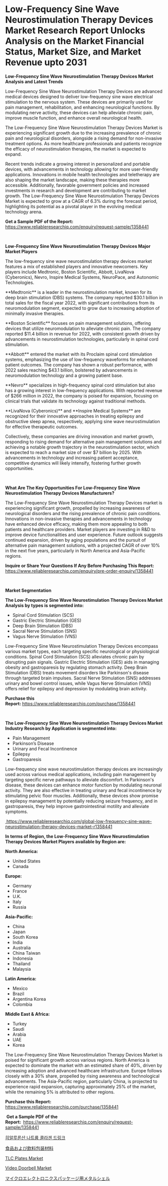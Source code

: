 <p><h1>Low-Frequency Sine Wave Neurostimulation Therapy Devices Market Research Report Unlocks Analysis on the Market Financial Status, Market Size, and Market Revenue upto 2031</h1></p><p><strong>Low-Frequency Sine Wave Neurostimulation Therapy Devices Market Analysis and Latest Trends</strong></p>
<p><p>Low-Frequency Sine Wave Neurostimulation Therapy Devices are advanced medical devices designed to deliver low-frequency sine wave electrical stimulation to the nervous system. These devices are primarily used for pain management, rehabilitation, and enhancing neurological functions. By modulating nerve activity, these devices can help alleviate chronic pain, improve muscle function, and enhance overall neurological health.</p><p>The Low-Frequency Sine Wave Neurostimulation Therapy Devices Market is experiencing significant growth due to the increasing prevalence of chronic pain and neurological disorders, alongside a rising demand for non-invasive treatment options. As more healthcare professionals and patients recognize the efficacy of neurostimulation therapies, the market is expected to expand.</p><p>Recent trends indicate a growing interest in personalized and portable devices, with advancements in technology allowing for more user-friendly applications. Innovations in mobile health technologies and teletherapy are also shaping the market landscape, making these therapies more accessible. Additionally, favorable government policies and increased investments in research and development are contributing to market growth. The Low-Frequency Sine Wave Neurostimulation Therapy Devices Market is expected to grow at a CAGR of 6.3% during the forecast period, highlighting its potential as a pivotal player in the evolving medical technology arena.</p></p>
<p><strong>Get a Sample PDF of the Report:&nbsp;</strong> <a href="https://www.reliableresearchiq.com/enquiry/request-sample/1358441">https://www.reliableresearchiq.com/enquiry/request-sample/1358441</a></p>
<p>&nbsp;</p>
<p><strong>Low-Frequency Sine Wave Neurostimulation Therapy Devices Major Market Players</strong></p>
<p><p>The low-frequency sine wave neurostimulation therapy devices market features a mix of established players and innovative newcomers. Key players include Medtronic, Boston Scientific, Abbott, LivaNova (Cyberonics), Nevro, Inspire Medical Systems, NeuroPace, and Autonomic Technologies.</p><p>**Medtronic** is a leader in the neurostimulation market, known for its deep brain stimulation (DBS) systems. The company reported $30.1 billion in total sales for the fiscal year 2022, with significant contributions from its neuromodulation segment, expected to grow due to increasing adoption of minimally invasive therapies.</p><p>**Boston Scientific** focuses on pain management solutions, offering devices that utilize neuromodulation to alleviate chronic pain. The company reported $11.4 billion in revenue for 2022, with consistent growth driven by advancements in neurostimulation technologies, particularly in spinal cord stimulation.</p><p>**Abbott** entered the market with its Proclaim spinal cord stimulation systems, emphasizing the use of low-frequency waveforms for enhanced patient outcomes. The company has shown a robust performance, with 2022 sales reaching $43.1 billion, bolstered by advancements in neuromodulation technology and a growing patient base.</p><p>**Nevro** specializes in high-frequency spinal cord stimulation but also has a growing interest in low-frequency applications. With reported revenue of $266 million in 2022, the company is poised for expansion, focusing on clinical trials that validate its technology against traditional methods.</p><p>**LivaNova (Cyberonics)** and **Inspire Medical Systems** are recognized for their innovative approaches in treating epilepsy and obstructive sleep apnea, respectively, applying sine wave neurostimulation for effective therapeutic outcomes.</p><p>Collectively, these companies are driving innovation and market growth, responding to rising demand for alternative pain management solutions and achieving a notable growth trajectory in the neurostimulation sector, which is expected to reach a market size of over $7 billion by 2025. With advancements in technology and increasing patient acceptance, competitive dynamics will likely intensify, fostering further growth opportunities.</p></p>
<p>&nbsp;</p>
<p><strong>What Are The Key Opportunities For Low-Frequency Sine Wave Neurostimulation Therapy Devices Manufacturers?</strong></p>
<p><p>The Low-Frequency Sine Wave Neurostimulation Therapy Devices market is experiencing significant growth, propelled by increasing awareness of neurological disorders and the rising prevalence of chronic pain conditions. Innovations in non-invasive therapies and advancements in technology have enhanced device efficacy, making them more appealing to both patients and healthcare providers. Market players are investing in R&D to improve device functionalities and user experience. Future outlook suggests continued expansion, driven by aging populations and the pursuit of alternative pain management solutions, with a projected CAGR of over 10% in the next five years, particularly in North America and Asia-Pacific regions.</p></p>
<p><strong>Inquire or Share Your Questions If Any Before Purchasing This Report:</strong> <a href="https://www.reliableresearchiq.com/enquiry/pre-order-enquiry/1358441">https://www.reliableresearchiq.com/enquiry/pre-order-enquiry/1358441</a></p>
<p>&nbsp;</p>
<p><strong>Market Segmentation</strong></p>
<p><strong>The Low-Frequency Sine Wave Neurostimulation Therapy Devices Market Analysis by types is segmented into:</strong></p>
<p><ul><li>Spinal Cord Stimulation (SCS)</li><li>Gastric Electric Stimulation (GES)</li><li>Deep Brain Stimulation (DBS)</li><li>Sacral Nerve Stimulation (SNS)</li><li>Vagus Nerve Stimulation (VNS)</li></ul></p>
<p><p>Low-Frequency Sine Wave Neurostimulation Therapy Devices encompass various market types, each targeting specific neurological or physiological conditions. Spinal Cord Stimulation (SCS) alleviates chronic pain by disrupting pain signals. Gastric Electric Stimulation (GES) aids in managing obesity and gastroparesis by regulating stomach activity. Deep Brain Stimulation (DBS) treats movement disorders like Parkinson's disease through targeted brain impulses. Sacral Nerve Stimulation (SNS) addresses urinary and bowel control issues, while Vagus Nerve Stimulation (VNS) offers relief for epilepsy and depression by modulating brain activity.</p></p>
<p><strong>Purchase this Report:&nbsp;</strong><a href="https://www.reliableresearchiq.com/purchase/1358441">https://www.reliableresearchiq.com/purchase/1358441</a></p>
<p>&nbsp;</p>
<p><strong>The Low-Frequency Sine Wave Neurostimulation Therapy Devices Market Industry Research by Application is segmented into:</strong></p>
<p><ul><li>Pain Management</li><li>Parkinson’s Disease</li><li>Urinary and Fecal Incontinence</li><li>Epilepsy</li><li>Gastroparesis</li></ul></p>
<p><p>Low-frequency sine wave neurostimulation therapy devices are increasingly used across various medical applications, including pain management by targeting specific nerve pathways to alleviate discomfort. In Parkinson's disease, these devices can enhance motor function by modulating neuronal activity. They are also effective in treating urinary and fecal incontinence by stimulating pelvic floor muscles. Additionally, these devices show promise in epilepsy management by potentially reducing seizure frequency, and in gastroparesis, they help improve gastrointestinal motility and alleviate symptoms.</p></p>
<p><a href="https://www.reliableresearchiq.com/global-low-frequency-sine-wave-neurostimulation-therapy-devices-market-r1358441">&nbsp;https://www.reliableresearchiq.com/global-low-frequency-sine-wave-neurostimulation-therapy-devices-market-r1358441</a></p>
<p><strong>In terms of Region, the Low-Frequency Sine Wave Neurostimulation Therapy Devices Market Players available by Region are:</strong></p>
<p>
    <p> <strong> North America: </strong>
        <ul>
            <li>United States</li>
            <li>Canada</li>
        </ul>
        </p> 
    <p> <strong> Europe: </strong>
        <ul>
            <li>Germany</li>
            <li>France</li>
            <li>U.K.</li>
            <li>Italy</li>
            <li>Russia</li>
        </ul>
        </p> 
    <p> <strong> Asia-Pacific: </strong>
        <ul>
            <li>China</li>
            <li>Japan</li>
            <li>South Korea</li>
            <li>India</li>
            <li>Australia</li>
            <li>China Taiwan</li>
            <li>Indonesia</li>
            <li>Thailand</li>
            <li>Malaysia</li>
        </ul>
        </p> 
    <p> <strong> Latin America: </strong>
        <ul>
            <li>Mexico</li>
            <li>Brazil</li>
            <li>Argentina Korea</li>
            <li>Colombia</li>
        </ul>
        </p> 
    <p> <strong> Middle East & Africa: </strong>
        <ul>
            <li>Turkey</li>
            <li>Saudi</li>
            <li>Arabia</li>
            <li>UAE</li>
            <li>Korea</li>
        </ul>
    </p>
    </p>
<p><p>The Low-Frequency Sine Wave Neurostimulation Therapy Devices Market is poised for significant growth across various regions. North America is expected to dominate the market with an estimated share of 40%, driven by increasing adoption and advanced healthcare infrastructure. Europe follows closely with a 30% share, propelled by rising awareness and technological advancements. The Asia-Pacific region, particularly China, is projected to experience rapid expansion, capturing approximately 25% of the market, while the remaining 5% is attributed to other regions.</p></p>
<p><strong>Purchase this Report: </strong><a href="https://www.reliableresearchiq.com/purchase/1358441">https://www.reliableresearchiq.com/purchase/1358441</a></p>
<p>&nbsp;<strong>Get a Sample PDF of the Report:&nbsp;&nbsp;</strong><a href="https://www.reliableresearchiq.com/enquiry/request-sample/1358441">https://www.reliableresearchiq.com/enquiry/request-sample/1358441</a></p>
<p><strong></strong></p>
<p><p><a href="https://medium.com/@walid_yasin/2024%EB%85%84%EB%B6%80%ED%84%B0-2031%EB%85%84%EA%B9%8C%EC%A7%80-%EB%82%98%ED%8A%B8%EB%A5%A8-%ED%9E%88%EC%95%8C%EB%A3%A8%EB%A1%A0%EC%82%B0-%EC%BD%9C%EB%9D%BC%EA%B2%90-%EC%9D%8C%EB%A3%8C-%EC%8B%9C%EC%9E%A5%EC%9D%80-%EC%96%B4%EB%96%BB%EA%B2%8C-%EB%B3%80%ED%99%94%ED%95%A0%EA%B9%8C%EC%9A%94-8069b5811119">히알루론산 나트륨 콜라겐 드링크</a></p><p><a href="https://medium.com/@nickolej2mc/food-and-beverage-packaging-materials-429371daf017">食品および飲料包装材料</a></p><p><a href="https://issuu.com/reportprime-2/docs/tlc-plates-market-size-2030.pptx_c905028e08e2bc">TLC Plates Market</a></p><p><a href="https://www.linkedin.com/pulse/navigating-global-video-doorbell-market-from-trends-strategy-ibp3e?trackingId=s8nHOFFKQESxPia6P%2BDVLA%3D%3D">Video Doorbell Market</a></p><p><a href="https://medium.com/@nickolej2mc/metal-shell-for-microelectronic-packages-0fafd0d2bdde">マイクロエレクトロニクスパッケージ用メタルシェル</a></p></p>